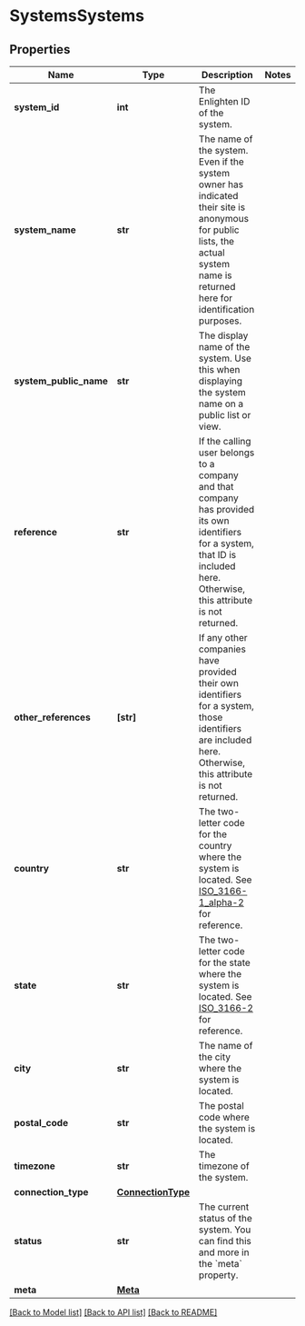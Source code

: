 # SystemsSystems


## Properties
Name | Type | Description | Notes
------------ | ------------- | ------------- | -------------
**system_id** | **int** | The Enlighten ID of the system. | 
**system_name** | **str** | The name of the system. Even if the system owner has indicated their site is anonymous for public lists, the actual system name is returned here for identification purposes. | 
**system_public_name** | **str** | The display name of the system. Use this when displaying the system name on a public list or view. | 
**reference** | **str** | If the calling user belongs to a company and that company has provided its own identifiers for a system, that ID is included here. Otherwise, this attribute is not returned. | 
**other_references** | **[str]** | If any other companies have provided their own identifiers for a system, those identifiers are included here. Otherwise, this attribute is not returned. | 
**country** | **str** | The two-letter code for the country where the system is located. See [ISO_3166-1_alpha-2](https://en.wikipedia.org/wiki/ISO_3166-1_alpha-2) for reference. | 
**state** | **str** | The two-letter code for the state where the system is located. See [ISO_3166-2](https://en.wikipedia.org/wiki/ISO_3166-2) for reference. | 
**city** | **str** | The name of the city where the system is located. | 
**postal_code** | **str** | The postal code where the system is located. | 
**timezone** | **str** | The timezone of the system. | 
**connection_type** | [**ConnectionType**](ConnectionType.md) |  | 
**status** | **str** | The current status of the system. You can find this and more in the &#x60;meta&#x60; property. | 
**meta** | [**Meta**](Meta.md) |  | 

[[Back to Model list]](../README.md#documentation-for-models) [[Back to API list]](../README.md#documentation-for-api-endpoints) [[Back to README]](../README.md)


